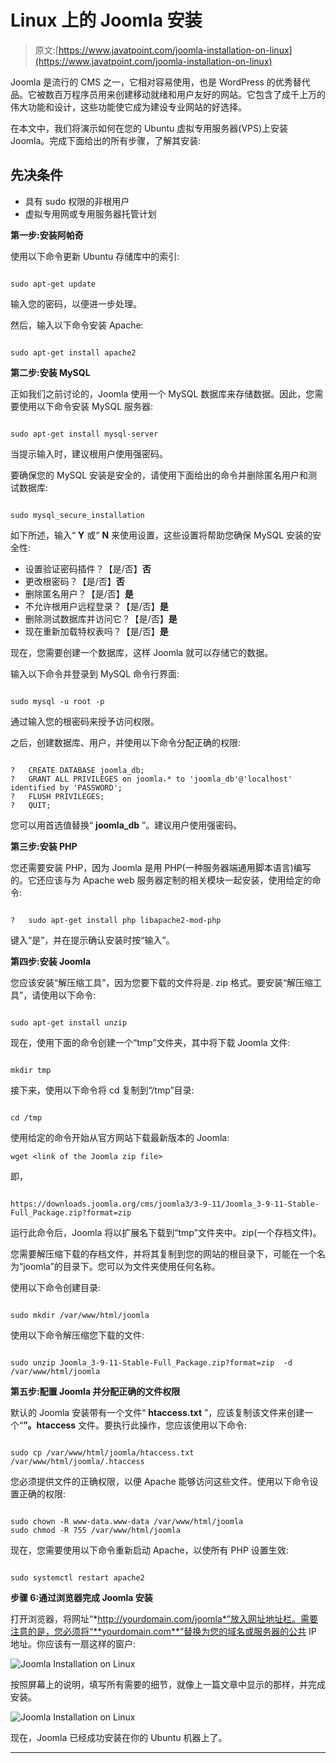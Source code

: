 # Linux 上的 Joomla 安装

> 原文:[https://www.javatpoint.com/joomla-installation-on-linux](https://www.javatpoint.com/joomla-installation-on-linux)

Joomla 是流行的 CMS 之一，它相对容易使用，也是 WordPress 的优秀替代品。它被数百万程序员用来创建移动就绪和用户友好的网站。它包含了成千上万的伟大功能和设计，这些功能使它成为建设专业网站的好选择。

在本文中，我们将演示如何在您的 Ubuntu 虚拟专用服务器(VPS)上安装 Joomla。完成下面给出的所有步骤，了解其安装:

## 先决条件

*   具有 sudo 权限的非根用户
*   虚拟专用网或专用服务器托管计划

**第一步:安装阿帕奇**

使用以下命令更新 Ubuntu 存储库中的索引:

```

sudo apt-get update

```

输入您的密码，以便进一步处理。

然后，输入以下命令安装 Apache:

```

sudo apt-get install apache2

```

**第二步:安装 MySQL**

正如我们之前讨论的，Joomla 使用一个 MySQL 数据库来存储数据。因此，您需要使用以下命令安装 MySQL 服务器:

```

sudo apt-get install mysql-server

```

当提示输入时，建议根用户使用强密码。

要确保您的 MySQL 安装是安全的，请使用下面给出的命令并删除匿名用户和测试数据库:

```

sudo mysql_secure_installation

```

如下所述，输入“ **Y** 或“ **N** 来使用设置，这些设置将帮助您确保 MySQL 安装的安全性:

*   设置验证密码插件？【是/否】**否**
*   更改根密码？【是/否】**否**
*   删除匿名用户？【是/否】**是**
*   不允许根用户远程登录？【是/否】**是**
*   删除测试数据库并访问它？【是/否】**是**
*   现在重新加载特权表吗？【是/否】**是**

现在，您需要创建一个数据库，这样 Joomla 就可以存储它的数据。

输入以下命令并登录到 MySQL 命令行界面:

```

sudo mysql -u root -p

```

通过输入您的根密码来授予访问权限。

之后，创建数据库、用户，并使用以下命令分配正确的权限:

```

?   CREATE DATABASE joomla_db;
?   GRANT ALL PRIVILEGES on joomla.* to 'joomla_db'@'localhost' identified by 'PASSWORD';
?   FLUSH PRIVILEGES;
?   QUIT;

```

您可以用首选值替换“ **joomla_db** ”。建议用户使用强密码。

**第三步:安装 PHP**

您还需要安装 PHP，因为 Joomla 是用 PHP(一种服务器端通用脚本语言)编写的。它还应该与为 Apache web 服务器定制的相关模块一起安装，使用给定的命令:

```

?   sudo apt-get install php libapache2-mod-php

```

键入“是”，并在提示确认安装时按“输入”。

**第四步:安装 Joomla**

您应该安装“解压缩工具”，因为您要下载的文件将是. zip 格式。要安装“解压缩工具”，请使用以下命令:

```

sudo apt-get install unzip

```

现在，使用下面的命令创建一个“tmp”文件夹，其中将下载 Joomla 文件:

```

mkdir tmp

```

接下来，使用以下命令将 cd 复制到“/tmp”目录:

```

cd /tmp

```

使用给定的命令开始从官方网站下载最新版本的 Joomla:

```
wget <link of the Joomla zip file>

```

即，

```

https://downloads.joomla.org/cms/joomla3/3-9-11/Joomla_3-9-11-Stable-Full_Package.zip?format=zip

```

运行此命令后，Joomla 将以扩展名下载到“tmp”文件夹中。zip(一个存档文件)。

您需要解压缩下载的存档文件，并将其复制到您的网站的根目录下，可能在一个名为“joomla”的目录下。您可以为文件夹使用任何名称。

使用以下命令创建目录:

```

sudo mkdir /var/www/html/joomla

```

使用以下命令解压缩您下载的文件:

```

sudo unzip Joomla_3-9-11-Stable-Full_Package.zip?format=zip  -d /var/www/html/joomla

```

**第五步:配置 Joomla 并分配正确的文件权限**

默认的 Joomla 安装带有一个文件“ **htaccess.txt** ”，应该复制该文件来创建一个“**”。htaccess** 文件。要执行此操作，您应该使用以下命令:

```

sudo cp /var/www/html/joomla/htaccess.txt /var/www/html/joomla/.htaccess

```

您必须提供文件的正确权限，以便 Apache 能够访问这些文件。使用以下命令设置正确的权限:

```

sudo chown -R www-data.www-data /var/www/html/joomla
sudo chmod -R 755 /var/www/html/joomla

```

现在，您需要使用以下命令重新启动 Apache，以使所有 PHP 设置生效:

```

sudo systemctl restart apache2

```

**步骤 6:通过浏览器完成 Joomla 安装**

打开浏览器，将网址“*http://yourdomain.com/joomla*”放入网址地址栏。需要注意的是，您必须将“**yourdomain.com**”替换为您的域名或服务器的公共 IP 地址。你应该有一扇这样的窗户:

![Joomla Installation on Linux](../Images/e294ba54c109b9c92ea973c2db1748e6.png)

按照屏幕上的说明，填写所有需要的细节，就像上一篇文章中显示的那样，并完成安装。

![Joomla Installation on Linux](../Images/6c6f988e2ffb11635b71abf0414f6157.png)

现在，Joomla 已经成功安装在你的 Ubuntu 机器上了。

* * *